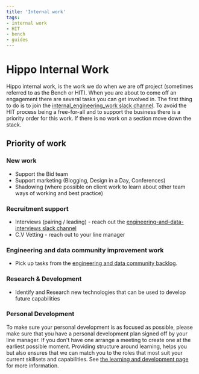 ```yaml
---
title: 'Internal work'
tags:
- internal work
- HIT
- bench
- guides
---
```


# Hippo Internal Work

Hippo internal work, is the work we do when we are off project (sometimes referred to as the Bench or HIT). When you are about to come off an engagement there are several tasks you can get involved in. The first thing to do is to join the [internal_engineering_work slack channel](https://hippo-digital.slack.com/archives/C044ZET6KA5). To avoid the HIT process being a free-for-all and to support the business there is a priority order for this work. If there is no work on a section move down the stack. 

## Priority of work 

### New work
* Support the Bid team
* Support marketing (Blogging, Design in a Day, Conferences)
* Shadowing (where possible on client work to learn about other team ways of working and best practice)

### Recruitment support
* Interviews (pairing / leading) - reach out the [engineering-and-data-interviews slack channel](https://hippo-digital.slack.com/archives/C02UMC9RSLA)
* C.V Vetting - reach out to your line manager
    
### Engineering and data community improvement work
* Pick up tasks from the [engineering and data community backlog](https://github.com/orgs/hippo-digital/projects/1). 

### Research & Development
* Identify and Research new technologies that can be used to develop future capabilities

### Personal Development

To make sure your personal development is as focused as possible, please make sure that you have a personal development plan signed off by your line manager. If you don't have one arrange a meeting to create one at the earliest possible moment. Providing structure around learning, helps you but also ensures that we can match you to the roles that most suit your current skillsets and capabilities. See [the learning and development page]() for more information.
